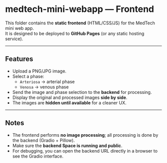 # medtech-mini-webapp — Frontend

This folder contains the **static frontend** (HTML/CSS/JS) for the MedTech mini web app.  
It is designed to be deployed to **GitHub Pages** (or any static hosting service).

---

## Features

- Upload a PNG/JPG image.
- Select a phase:
  - `Arteriosa` → arterial phase
  - `Venosa` → venous phase
- Send the image and phase selection to the **backend** for processing.
- Display the original and processed images **side by side**.
- The images are **hidden until available** for a cleaner UX.

---

## Notes

- The frontend performs **no image processing**; all processing is done by the backend (Gradio + Pillow).
- Make sure the **backend Space is running and public**.
- For debugging, you can open the backend URL directly in a browser to see the Gradio interface.
